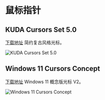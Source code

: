 # 鼠标指针

## KUDA Cursors Set 5.0

[下载地址](https://zhutix.com/ico/kuda-5/) 简约复古风格光标。

![KUDA Cursors Set 5.0](/image/cursors/kuda-5.png)

## Windows 11 Cursors Concept

[下载地址](https://zhutix.com/ico/windows-11-cursors-design/) Windows 11 概念版光标 V2。

![Windows 11 Cursors Concept](/image/cursors/win11-concept.png)


